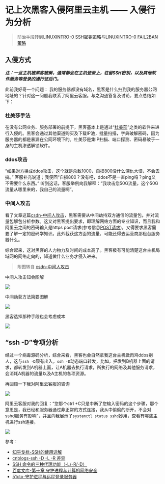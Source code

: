 # 记上次黑客入侵阿里云主机 —— 入侵行为分析

> 防治手段转到[LINUXINTRO-0 SSH密钥策略](/LINUXINTRO-0.md)与[LINUXINTRO-0 FAIL2BAN策略](/LINUXINTRO-1.md)

## 入侵方式

***注：一旦主机被黑客破解，通常都会在主机登录上，驻留SSH密钥，以及其他软件服务等登录的通行证后门。***

此前我好奇一个问题： 我的服务器都没有域名，黑客是什么扫到我的服务器公网地址的？针对这一问题我联系了阿里云客服。与之沟通答复及讨论，要点总结如下：

### 杜美莎手法

在没有公网业务、服务部署的前提下，黑客基本上是通过“[杜美莎](http://foofus.net/goons/jmk/medusa/medusa.html)”之类的软件来进行入侵的。黑客会通过其他渠道购买及下载IP池，批量扫描，字典破解密码，因为服务器的都是暴漏在公网环境下的。杜美莎是集IP扫描、端口探测、密码暴破于一身的主机渗透解锁软件。

### ddos攻击

“如果对方换成ddos攻击，这个就是杀敌1000，自损800没什么深仇大恨，不会去搞。” 客服补充说道；我便回“自损800？没有吧，ddos不是一直ping吗？ping又不需要什么东西。” 听到这话，客服举例向我解释：“我攻击您50G流量，这个50G流量从哪里来的，我自己的流量啊”。

### 中间人攻击

看了文章这篇[csdn-中间人攻击](https://blog.csdn.net/holen_/article/details/122839940)，黑客需要从中间劫持双方通信的流量包，并对流量包解包分析参数。这又对黑客提出要求，即理解网络方面的专业知识，而且我和阿里云之间的密码输入是https post请求(参考信息[POST请求](https://blog.csdn.net/weixin_41040445/article/details/115260390))，又得要求黑客需要了解一定的密码学知识。此外截获这方面的流量，可能还得去运营商那租台服务器什么。

综合起来，这对黑客的人力物力及时间的成本高了。黑客极有可能清楚这台主机局域网的网络走向的，知道做什么业务才侵入进来。

> 附图转自 [csdn-中间人攻击](https://blog.csdn.net/holen_/article/details/122839940) 

中间人攻击知会图解

![ ](https://cdn.jsdelivr.net/gh/hoochanlon/ihs-simple/AQUICK/csdn-zjrgj-sy.png)

中间劫获方法简要图解

![ ](https://cdn.jsdelivr.net/gh/hoochanlon/ihs-simple/AQUICK/csdn-zjrgj-arp.png)

黑客选择那种手段也会考虑成本

![ ](https://cdn.jsdelivr.net/gh/hoochanlon/ihs-simple/AQUICK/catch2023-02-11%2023.24.56.png)


## “ssh -D”专项分析

经过一个病毒源码分析，综合来看，黑客也会自然拿我这台主机做肉鸡ddos别人，这与`ssh -D`颇有出入。`ssh -D`动态端口转发，比如，把发到B机器上面的请求，都转发到A机器上面，让A机器去执行请求，所执行的网络及其他服务请求，会消耗A机器的流量以及A主机的各项资源。

再回顾一下我对阿里云客服的咨询

![](https://cdn.jsdelivr.net/gh/hoochanlon/ihs-simple/AQUICK/catch2023-02-11%2023.53.26.png)

阿里云客服对我的回复：“您那个ctrl +C只是中断了您输入密码的这个步骤，那个意思是，我已经和服务器通过非正常的方式连接，我从中偷偷的断开，不会对sshd服务有影响”，并且向我展示了`systemctl status sshd`妙用，查看有哪些主机进行ssh连接。


![](https://cdn.jsdelivr.net/gh/hoochanlon/ihs-simple/AQUICK/ssh-ima-na.png)



参考：

* [知乎专栏-SSH的使用详解](https://zhuanlan.zhihu.com/p/339808892)
* [cnblogs-ssh -D -L -R 差异](https://www.cnblogs.com/-chaos/p/3378564.html)
* [SSH 命令的三种代理功能（-L/-R/-D）](https://zhuanlan.zhihu.com/p/57630633)
* [百度文库-第十章 守护进程与计算机网络安全](https://wenku.baidu.com/view/d29e1399cd2f0066f5335a8102d276a20029608c.html)
* [51cto-守护进程与远程登录服务器](https://blog.51cto.com/wait0804/1783308)



